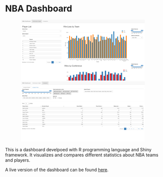# NBA Dashboard
<p align = "center">
<img src="Screenshots/ss1.png" width="400px">
<img src="Screenshots/ss2.png" width="400px">
</p>

This is a dashboard develpoed with R programming language and Shiny framework. It visualizes and compares different statistics about NBA teams and players.

A live version of the dashboard can be found [here](https://shiny.wahidkhan.me/NBAdashboard).
